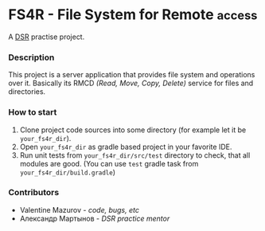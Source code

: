 # FS4R - File System for Remote <small>access</small>
A [DSR](https://ru.dsr-corporation.com/) practise project.

### Description
This project is a server application that provides file system and operations over it.
Basically its RMCD _(Read, Move, Copy, Delete)_ service for files and directories.

### How to start
1. Clone project code sources into some directory (for example let it be `your_fs4r_dir`).
2. Open `your_fs4r_dir` as gradle based project in your favorite IDE.
3. Run unit tests from `your_fs4r_dir/src/test` directory to check, that all modules are good. (You can use `test` gradle task from `your_fs4r_dir/build.gradle`)


### Contributors
- Valentine Mazurov - _code, bugs, etc_
- Александр Мартынов - _DSR practice mentor_
